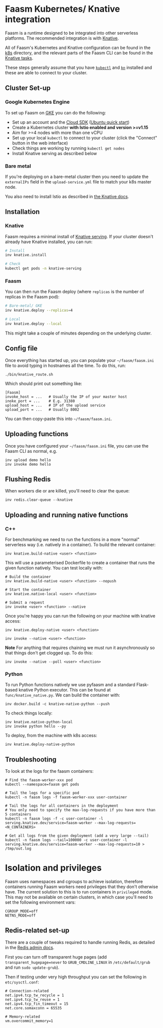 # Faasm Kubernetes/ Knative integration

Faasm is a runtime designed to be integrated into other serverless platforms.
The recommended integration is with [Knative](https://knative.dev/).

All of Faasm's Kubernetes and Knative configuration can be found in the 
[k8s](../deploy/k8s) directory, and the relevant parts of the Faasm CLI can be 
found in the [Knative tasks](../tasks/knative.py).  

These steps generally assume that you have 
[`kubectl`](https://kubernetes.io/docs/tasks/tools/install-kubectl/) 
and [`kn`](https://knative.dev/docs/install/install-kn/) installed
and these are able to connect to your cluster.

## Cluster Set-up

### Google Kubernetes Engine

To set up Faasm on [GKE](https://console.cloud.google.com/kubernetes) you can do the following:

- Set up an account and the [Cloud SDK](https://cloud.google.com/sdk) ([Ubuntu quick start](https://cloud.google.com/sdk/docs/quickstart-debian-ubuntu))
- Create a Kubernetes cluster **with Istio enabled and version >=v1.15**
- Aim for >=4 nodes with more than one vCPU
- Set up your local `kubectl` to connect to your cluster (click the "Connect" button in the web interface)
- Check things are working by running `kubectl get nodes`
- Install Knative serving as described below

### Bare metal

If you're deploying on a bare-metal cluster then you need to update the `externalIPs` 
field in the `upload-service.yml` file to match your k8s master node. 

You also need to install Istio as described in [the Knative docs](https://knative.dev/docs/install/any-kubernetes-cluster/).

## Installation

### Knative

Faasm requires a minimal install of [Knative serving](https://knative.dev/docs/install/any-kubernetes-cluster/).
If your cluster doesn't already have Knative installed, you can run:

```bash
# Install
inv knative.install

# Check
kubectl get pods -n knative-serving
```  

### Faasm

You can then run the Faasm deploy (where `replicas` is the number of replicas in the Faasm pod):

```bash 
# Bare-metal/ GKE
inv knative.deploy --replicas=4

# Local
inv knative.deploy --local
```

This might take a couple of minutes depending on the underlying cluster.

## Config file

Once everything has started up, you can populate your `~/faasm/faasm.ini` file to avoid
typing in hostnames all the time. To do this, run:

```
./bin/knative_route.sh
```

Which should print out something like:

```
[Faasm]
invoke_host = ...   # Usually the IP of your master host
inoke_port = ...    # E.g. 31380
upload_host = ...   # IP of the upload service
upload_port = ...   # Usually 8002
```

You can then copy-paste this into `~/faasm/faasm.ini`.

## Uploading functions

Once you have configured your `~/faasm/faasm.ini` file, you can use the Faasm 
CLI as normal, e.g.

```
inv upload demo hello
inv invoke demo hello
```

## Flushing Redis

When workers die or are killed, you'll need to clear the queue:

```
inv redis.clear-queue --knative
```

## Uploading and running native functions

### C++

For benchmarking we need to run the functions in a more "normal" serverless way (i.e. natively 
in a container). To build the relevant container:

```
inv knative.build-native <user> <function>
```

This will use a parameterised Dockerfile to create a container that runs the given function 
natively. You can test locally with:

```
# Build the container
inv knative.build-native <user> <function> --nopush

# Start the container
inv knative.native-local <user> <function>

# Submit a request
inv invoke <user> <function> --native
```

Once you're happy you can run the following on your machine with knative access:

```
inv knative.deploy-native <user> <function>

inv invoke --native <user> <function>
```

**Note** For anything that requires chaining we must run it asynchronously so that things 
don't get clogged up. To do this:

```
inv invoke --native --poll <user> <function>
```

### Python

To run Python functions natively we use pyfaasm and a standard Flask-based knative Python 
executor. This can be found at `func/knative_native.py`. We can build the container with:

```
inv docker.build -c knative-native-python --push
```

To check things locally:

```
inv knative.native-python-local
inv invoke python hello --py
```

To deploy, from the machine with k8s access:

```
inv knative.deploy-native-python
```

## Troubleshooting

To look at the logs for the faasm containers:

```
# Find the faasm-worker-xxx pod
kubectl --namespace=faasm get pods

# Tail the logs for a specific pod
kubectl -n faasm logs -f faasm-worker-xxx user-container

# Tail the logs for all containers in the deployment
# You only need to specify the max-log-requests if you have more than 5 containers
kubectl -n faasm logs -f -c user-container -l serving.knative.dev/service=faasm-worker --max-log-requests=<N_CONTAINERS>

# Get all logs from the given deployment (add a very large --tail)
kubectl -n faasm logs --tail=100000 -c user-container -l serving.knative.dev/service=faasm-worker --max-log-requests=10 > /tmp/out.log
```

# Isolation and privileges

Faasm uses namespaces and cgroups to achieve isolation, therefore containers running 
Faasm workers need privileges that they don't otherwise have. The current solution to 
this is to run containers in `privileged` mode. This may not be available on certain 
clusters, in which case you'll need to set the following environment vars:
 
```
CGROUP_MODE=off
NETNS_MODE=off
```

## Redis-related set-up

There are a couple of tweaks required to handle running Redis, as detailed in the
[Redis admin docs](https://redis.io/topics/admin).

First you can turn off transparent huge pages (add `transparent_hugepage=never` 
to `GRUB_CMDLINE_LINUX` in `/etc/default/grub` and run `sudo update-grub`).

Then if testing under very high throughput you can set the following in `etc/sysctl.conf`:

```
# Connection-related
net.ipv4.tcp_tw_recycle = 1
net.ipv4.tcp_tw_reuse = 1
net.ipv4.tcp_fin_timeout = 15
net.core.somaxconn = 65535

# Memory-related
vm.overcommit_memory=1
```
